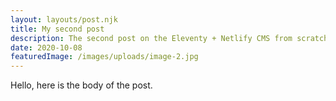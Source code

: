 ```yaml
---
layout: layouts/post.njk
title: My second post
description: The second post on the Eleventy + Netlify CMS from scratch blog
date: 2020-10-08
featuredImage: /images/uploads/image-2.jpg
---
```


Hello, here is the body of the post.
